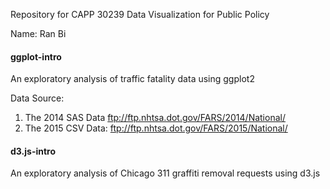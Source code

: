 Repository for CAPP 30239 Data Visualization for Public Policy

Name: Ran Bi

#### ggplot-intro 
An exploratory analysis of traffic fatality data using ggplot2

Data Source:
1. The 2014 SAS Data ftp://ftp.nhtsa.dot.gov/FARS/2014/National/ 
2. The 2015 CSV Data: ftp://ftp.nhtsa.dot.gov/FARS/2015/National/

#### d3.js-intro 
An exploratory analysis of Chicago 311 graffiti removal requests using d3.js